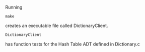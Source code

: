 Running
```
make
```
creates an executable file called DictionaryClient.
```
DictionaryClient
```
has function tests for the Hash Table ADT defined in Dictionary.c
